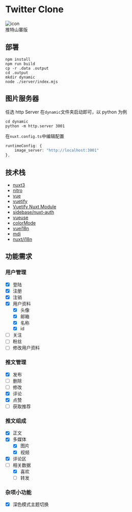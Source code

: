 # Twitter Clone

![icon](./public/icon.png)<br/>
推特山寨版

## 部署

```shell
npm install
npm run build
cp -r .data .output
cd .output
mkdir dynamic
node ./server/index.mjs
```

## 图片服务器

任选 http Server 在`dynamic`文件夹启动即可，以 python 为例

```shell
cd dynamic
python -m http.server 3001
```

在`nuxt.config.ts`中编辑配置

```typescript
runtimeConfig: {
    image_server: "http://localhost:3001"
},
```

## 技术栈

- [nuxt3](https://nuxt.com/)
- [nitro](https://nitro.unjs.io/)
- [vue](https://vuejs.org/)
- [vuetify](https://vuetifyjs.com/zh-Hans/)
- [Vuetify Nuxt Module](https://vuetify-nuxt-module.netlify.app/)
- [sidebase/nuxt-auth](https://sidebase.io/nuxt-auth/getting-started)
- [vueuse](https://vueuse.org/)
- [colorMode](https://color-mode.nuxtjs.org/)
- [vuei18n](https://vue-i18n.intlify.dev/)
- [mdi](https://pictogrammers.com/library/mdi/)
- [nuxt/i18n](https://i18n.nuxtjs.org/)

## 功能需求

### 用户管理

- [x] 登陆
- [x] 注册
- [x] 注销
- [x] 用户资料
  - [x] 头像
  - [x] 邮箱
  - [x] 名称
  - [x] id
- [ ] 关注
- [ ] 粉丝
- [ ] 修改用户资料

### 推文管理

- [x] 发布
- [ ] 删除
- [ ] 修改
- [x] 评论
- [x] 点赞
- [ ] 获取推荐

### 推文组成

- [x] 正文
- [x] 多媒体
  - [x] 图片
  - [x] 视频
- [x] 评论区
- [ ] 相关数据
  - [x] 喜欢
  - [ ] 转发

### 杂项小功能

- [x] 深色模式主题切换

